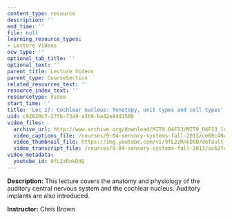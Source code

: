 ```yaml
---
content_type: resource
description: ''
end_time: ''
file: null
learning_resource_types:
- Lecture Videos
ocw_type: ''
optional_tab_title: ''
optional_text: ''
parent_title: Lecture Videos
parent_type: CourseSection
related_resources_text: ''
resource_index_text: ''
resourcetype: Video
start_time: ''
title: 'Lec 17: Cochlear nucleus: Tonotopy, unit types and cell types'
uid: c92620c7-27fb-73a9-a3b9-ba42e84d1500
video_files:
  archive_url: http://www.archive.org/download/MIT9.04F13/MIT9_04F13_lec17_300k.mp4
  video_captions_file: /courses/9-04-sensory-systems-fall-2013/ce60c494db975375bfd6222ac9bf5d17_9fL2zRnkDdQ.vtt
  video_thumbnail_file: https://img.youtube.com/vi/9fL2zRnkDdQ/default.jpg
  video_transcript_file: /courses/9-04-sensory-systems-fall-2013/ac62fe13b44c8305d07f70cd89330c49_9fL2zRnkDdQ.pdf
video_metadata:
  youtube_id: 9fL2zRnkDdQ
---
```


**Description:** This lecture covers the anatomy and physiology of the auditory central nervous system and the cochlear nucleus. Auditory implants are also introduced.

**Instructor:** Chris Brown